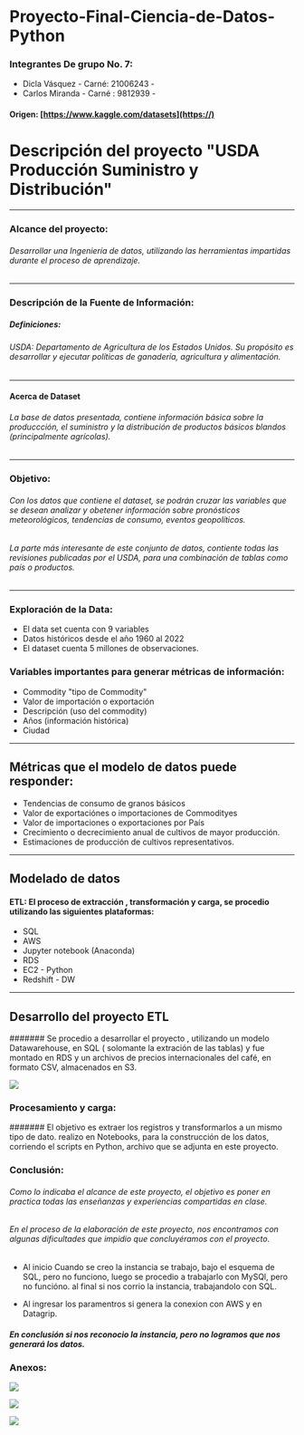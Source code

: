 # Proyecto-Final-Ciencia-de-Datos-Python
### Integrantes De grupo No. 7:
* Dicla Vásquez - Carné: 21006243 -
* Carlos Miranda  - Carné : 9812939 -


#### Origen: [https://www.kaggle.com/datasets](https://)

# Descripción del proyecto "USDA Producción Suministro y Distribución"

---
### Alcance del proyecto: 
###### Desarrollar una Ingeniería de datos, utilizando las herramientas impartidas durante el proceso de aprendizaje.


---
### Descripción de la Fuente de Información:

##### Definiciones:
###### USDA: Departamento de Agricultura de los Estados Unidos. Su propósito es desarrollar y ejecutar políticas de ganadería, agricultura y alimentación.


---



#### Acerca de Dataset
###### La base de datos presentada, contiene información básica sobre la produccción, el suministro y la distribución de productos básicos blandos (principalmente agrícolas).

---


### Objetivo: 
###### Con los datos  que contiene el dataset, se podrán cruzar las variables que se desean analizar  y obetener información sobre pronósticos meteorológicos, tendencias de consumo, eventos geopolíticos.

###### La parte más interesante de este conjunto de datos, contiente todas las revisiones publicadas por el USDA, para una combinación de tablas  como país  o productos. 


---
### Exploración de la Data: 
* El data set cuenta con 9 variables 
* Datos históricos desde el año 1960 al 2022
* El dataset cuenta 5 millones de observaciones.




### Variables importantes para generar métricas de información:
* Commodity "tipo de Commodity"
* Valor de importación o exportación
* Descripción (uso del commodity)
* Años (información histórica)
* Ciudad 



---

## Métricas que el modelo de datos puede responder:
* Tendencias de consumo de granos básicos
* Valor de exportaciónes o importaciones de Commodityes 
* Valor de importaciones o exportaciones por País
* Crecimiento o decrecimiento anual de cultivos de mayor producción. 
* Estimaciones de producción de cultivos representativos.

---
## Modelado de datos
#### ETL: El proceso de extracción , transformación y carga, se procedio utilizando las siguientes plataformas:

* SQL
* AWS
* Jupyter notebook (Anaconda)
* RDS
* EC2 - Python 
* Redshift - DW

---

## Desarrollo del proyecto ETL 
####### Se procedio a desarrollar el proyecto , utilizando un modelo Datawarehouse, en SQL ( solomante la extración de las tablas) y fue montado en RDS y un archivos de precios internacionales  del café, en formato CSV, almacenados en S3.

![](https://i.imgur.com/qZnYbKl.png)

### Procesamiento y carga:
####### El objetivo es  extraer los registros y transformarlos a un mismo tipo de dato.  realizo en Notebooks, para la construcción de los datos, corriendo el scripts en Python, archivo que se adjunta en este proyecto. 

### Conclusión: 

###### Como lo indicaba el alcance de este proyecto, el objetivo es poner en practica todas las enseñanzas y experiencias compartidas en clase. 

###### En el proceso de la elaboración de este proyecto, nos encontramos con algunas dificultades que impidio que concluyéramos  con el proyecto. 

* Al inicio Cuando se creo la instancia se trabajo, bajo el esquema de SQL, pero no funciono, luego se procedio a trabajarlo con MySQl, pero no funcióno. al final si nos corrio la instancia, trabajandolo con SQL. 

* Al ingresar los paramentros si genera la conexion  con AWS y en Datagrip.

##### En conclusión si nos reconocio la instancia, pero no logramos que nos generará los datos. 

### Anexos:
![](https://i.imgur.com/bqMdy49.png)


![](https://i.imgur.com/Ky2fsvM.png)


![](https://i.imgur.com/TTgO1UM.png)






